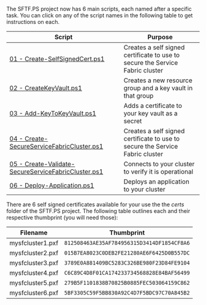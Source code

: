 The SFTF.PS project now has 6 main scripts, each named after a specific task.  You can click on any of the script names in the following table to get instructions on each.

| Script | Purpose |
| --- | --- |
| [01 - Create-SelfSignedCert.ps1](markdown/01.md) | Creates a self signed certificate to use to secure the Service Fabric cluster |
| [02 - CreateKeyVault.ps1](markdown/02.md) | Creates a new resource group and a key vault in that group |
| [03 - Add-KeyToKeyVault.ps1](markdown/03.md) | Adds a certificate to your key vault as a secret |
| [04 - Create-SecureServiceFabricCluster.ps1](markdown/04.md) | Creates a self signed certificate to use to secure the Service Fabric cluster |
| [05 - Create-Validate-SecureServiceFabricCluster.ps1](markdown/05.md) | Connects to your cluster to verify it is operational |
| [06 - Deploy-Application.ps1](markdown/06.md) | Deploys an application to your cluster |

There are 6 self signed certificates available for your use the the _certs_ folder of the SFTF.PS project.  The following table outlines each and their respective thumbprint (you will need those):

| Filename | Thumbprint |
| --- | --- |
| mysfcluster1.pxf | `812508463AE35AF784956315D3414DF1854CF8A6` |
| mysfcluster2.pxf | `015B7EA8023C0DEB2FE21280AE6F6425D0B557DC` |
| mysfcluster3.pxf | `3789E0A881409BC5283C326BE980F23D84FE9104` |
| mysfcluster4.pxf | `C6C89C4D8F01CA174233734568828E84BAF56499` |
| mysfcluster5.pxf | `279B5F1101838B70825B0885FEC503064159C862` |
| mysfcluster6.pxf | `5BF3305C59F5BB830A92C4D7F5BDC97C70A845B2` |



